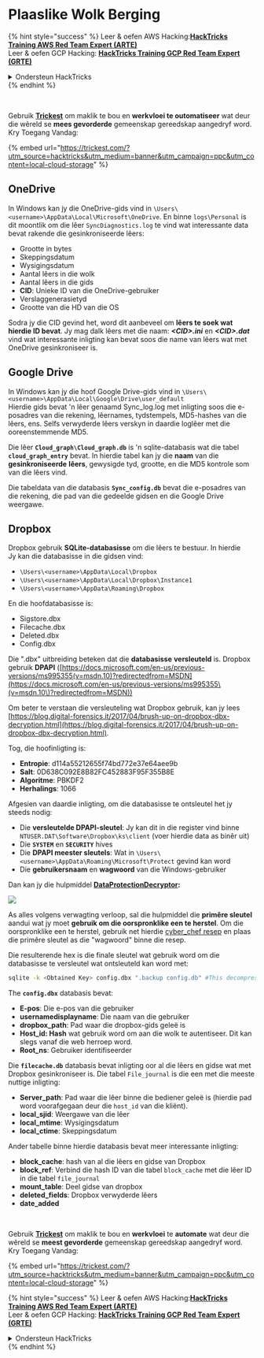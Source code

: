 # Plaaslike Wolk Berging

{% hint style="success" %}
Leer & oefen AWS Hacking:<img src="/.gitbook/assets/arte.png" alt="" data-size="line">[**HackTricks Training AWS Red Team Expert (ARTE)**](https://training.hacktricks.xyz/courses/arte)<img src="/.gitbook/assets/arte.png" alt="" data-size="line">\
Leer & oefen GCP Hacking: <img src="/.gitbook/assets/grte.png" alt="" data-size="line">[**HackTricks Training GCP Red Team Expert (GRTE)**<img src="/.gitbook/assets/grte.png" alt="" data-size="line">](https://training.hacktricks.xyz/courses/grte)

<details>

<summary>Ondersteun HackTricks</summary>

* Kyk na die [**subskripsie planne**](https://github.com/sponsors/carlospolop)!
* **Sluit aan by die** 💬 [**Discord groep**](https://discord.gg/hRep4RUj7f) of die [**telegram groep**](https://t.me/peass) of **volg** ons op **Twitter** 🐦 [**@hacktricks\_live**](https://twitter.com/hacktricks\_live)**.**
* **Deel hacking truuks deur PRs in te dien na die** [**HackTricks**](https://github.com/carlospolop/hacktricks) en [**HackTricks Cloud**](https://github.com/carlospolop/hacktricks-cloud) github repos.

</details>
{% endhint %}

<figure><img src="../../../.gitbook/assets/image (48).png" alt=""><figcaption></figcaption></figure>

\
Gebruik [**Trickest**](https://trickest.com/?utm_source=hacktricks&utm_medium=text&utm_campaign=ppc&utm_content=local-cloud-storage) om maklik te bou en **werkvloei te outomatiseer** wat deur die wêreld se **mees gevorderde** gemeenskap gereedskap aangedryf word.\
Kry Toegang Vandag:

{% embed url="https://trickest.com/?utm_source=hacktricks&utm_medium=banner&utm_campaign=ppc&utm_content=local-cloud-storage" %}

## OneDrive

In Windows kan jy die OneDrive-gids vind in `\Users\<username>\AppData\Local\Microsoft\OneDrive`. En binne `logs\Personal` is dit moontlik om die lêer `SyncDiagnostics.log` te vind wat interessante data bevat rakende die gesinkroniseerde lêers:

* Grootte in bytes
* Skeppingsdatum
* Wysigingsdatum
* Aantal lêers in die wolk
* Aantal lêers in die gids
* **CID**: Unieke ID van die OneDrive-gebruiker
* Verslaggenerasietyd
* Grootte van die HD van die OS

Sodra jy die CID gevind het, word dit aanbeveel om **lêers te soek wat hierdie ID bevat**. Jy mag dalk lêers met die naam: _**\<CID>.ini**_ en _**\<CID>.dat**_ vind wat interessante inligting kan bevat soos die name van lêers wat met OneDrive gesinkroniseer is.

## Google Drive

In Windows kan jy die hoof Google Drive-gids vind in `\Users\<username>\AppData\Local\Google\Drive\user_default`\
Hierdie gids bevat 'n lêer genaamd Sync\_log.log met inligting soos die e-posadres van die rekening, lêernames, tydstempels, MD5-hashes van die lêers, ens. Selfs verwyderde lêers verskyn in daardie loglêer met die ooreenstemmende MD5.

Die lêer **`Cloud_graph\Cloud_graph.db`** is 'n sqlite-databasis wat die tabel **`cloud_graph_entry`** bevat. In hierdie tabel kan jy die **naam** van die **gesinkroniseerde** **lêers**, gewysigde tyd, grootte, en die MD5 kontrole som van die lêers vind.

Die tabeldata van die databasis **`Sync_config.db`** bevat die e-posadres van die rekening, die pad van die gedeelde gidsen en die Google Drive weergawe.

## Dropbox

Dropbox gebruik **SQLite-databasisse** om die lêers te bestuur. In hierdie\
Jy kan die databasisse in die gidsen vind:

* `\Users\<username>\AppData\Local\Dropbox`
* `\Users\<username>\AppData\Local\Dropbox\Instance1`
* `\Users\<username>\AppData\Roaming\Dropbox`

En die hoofdatabasisse is:

* Sigstore.dbx
* Filecache.dbx
* Deleted.dbx
* Config.dbx

Die ".dbx" uitbreiding beteken dat die **databasisse** **versleuteld** is. Dropbox gebruik **DPAPI** ([https://docs.microsoft.com/en-us/previous-versions/ms995355(v=msdn.10)?redirectedfrom=MSDN](https://docs.microsoft.com/en-us/previous-versions/ms995355\(v=msdn.10\)?redirectedfrom=MSDN))

Om beter te verstaan die versleuteling wat Dropbox gebruik, kan jy lees [https://blog.digital-forensics.it/2017/04/brush-up-on-dropbox-dbx-decryption.html](https://blog.digital-forensics.it/2017/04/brush-up-on-dropbox-dbx-decryption.html).

Tog, die hoofinligting is:

* **Entropie**: d114a55212655f74bd772e37e64aee9b
* **Salt**: 0D638C092E8B82FC452883F95F355B8E
* **Algoritme**: PBKDF2
* **Herhalings**: 1066

Afgesien van daardie inligting, om die databasisse te ontsleutel het jy steeds nodig:

* Die **versleutelde DPAPI-sleutel**: Jy kan dit in die register vind binne `NTUSER.DAT\Software\Dropbox\ks\client` (voer hierdie data as binêr uit)
* Die **`SYSTEM`** en **`SECURITY`** hives
* Die **DPAPI meester sleutels**: Wat in `\Users\<username>\AppData\Roaming\Microsoft\Protect` gevind kan word
* Die **gebruikersnaam** en **wagwoord** van die Windows-gebruiker

Dan kan jy die hulpmiddel [**DataProtectionDecryptor**](https://nirsoft.net/utils/dpapi\_data\_decryptor.html)**:**

![](<../../../.gitbook/assets/image (443).png>)

As alles volgens verwagting verloop, sal die hulpmiddel die **primêre sleutel** aandui wat jy moet **gebruik om die oorspronklike een te herstel**. Om die oorspronklike een te herstel, gebruik net hierdie [cyber\_chef resep](https://gchq.github.io/CyberChef/#recipe=Derive\_PBKDF2\_key\(%7B'option':'Hex','string':'98FD6A76ECB87DE8DAB4623123402167'%7D,128,1066,'SHA1',%7B'option':'Hex','string':'0D638C092E8B82FC452883F95F355B8E'%7D\)) en plaas die primêre sleutel as die "wagwoord" binne die resep.

Die resulterende hex is die finale sleutel wat gebruik word om die databasisse te versleutel wat ontsleuteld kan word met:
```bash
sqlite -k <Obtained Key> config.dbx ".backup config.db" #This decompress the config.dbx and creates a clear text backup in config.db
```
The **`config.dbx`** databasis bevat:

* **E-pos**: Die e-pos van die gebruiker
* **usernamedisplayname**: Die naam van die gebruiker
* **dropbox\_path**: Pad waar die dropbox-gids geleë is
* **Host\_id: Hash** wat gebruik word om aan die wolk te autentiseer. Dit kan slegs vanaf die web herroep word.
* **Root\_ns**: Gebruiker identifiseerder

Die **`filecache.db`** databasis bevat inligting oor al die lêers en gidse wat met Dropbox gesinkroniseer is. Die tabel `File_journal` is die een met die meeste nuttige inligting:

* **Server\_path**: Pad waar die lêer binne die bediener geleë is (hierdie pad word voorafgegaan deur die `host_id` van die kliënt).
* **local\_sjid**: Weergawe van die lêer
* **local\_mtime**: Wysigingsdatum
* **local\_ctime**: Skeppingsdatum

Ander tabelle binne hierdie databasis bevat meer interessante inligting:

* **block\_cache**: hash van al die lêers en gidse van Dropbox
* **block\_ref**: Verbind die hash ID van die tabel `block_cache` met die lêer ID in die tabel `file_journal`
* **mount\_table**: Deel gidse van dropbox
* **deleted\_fields**: Dropbox verwyderde lêers
* **date\_added**

<figure><img src="../../../.gitbook/assets/image (48).png" alt=""><figcaption></figcaption></figure>

\
Gebruik [**Trickest**](https://trickest.com/?utm_source=hacktricks&utm_medium=text&utm_campaign=ppc&utm_content=local-cloud-storage) om maklik te bou en **werkvloei** te **automate** wat deur die wêreld se **meest gevorderde** gemeenskap gereedskap aangedryf word.\
Kry Toegang Vandag:

{% embed url="https://trickest.com/?utm_source=hacktricks&utm_medium=banner&utm_campaign=ppc&utm_content=local-cloud-storage" %}

{% hint style="success" %}
Leer & oefen AWS Hacking:<img src="/.gitbook/assets/arte.png" alt="" data-size="line">[**HackTricks Training AWS Red Team Expert (ARTE)**](https://training.hacktricks.xyz/courses/arte)<img src="/.gitbook/assets/arte.png" alt="" data-size="line">\
Leer & oefen GCP Hacking: <img src="/.gitbook/assets/grte.png" alt="" data-size="line">[**HackTricks Training GCP Red Team Expert (GRTE)**<img src="/.gitbook/assets/grte.png" alt="" data-size="line">](https://training.hacktricks.xyz/courses/grte)

<details>

<summary>Ondersteun HackTricks</summary>

* Kyk na die [**subskripsie planne**](https://github.com/sponsors/carlospolop)!
* **Sluit aan by die** 💬 [**Discord groep**](https://discord.gg/hRep4RUj7f) of die [**telegram groep**](https://t.me/peass) of **volg** ons op **Twitter** 🐦 [**@hacktricks\_live**](https://twitter.com/hacktricks\_live)**.**
* **Deel hacking truuks deur PRs in te dien na die** [**HackTricks**](https://github.com/carlospolop/hacktricks) en [**HackTricks Cloud**](https://github.com/carlospolop/hacktricks-cloud) github repos.

</details>
{% endhint %}
